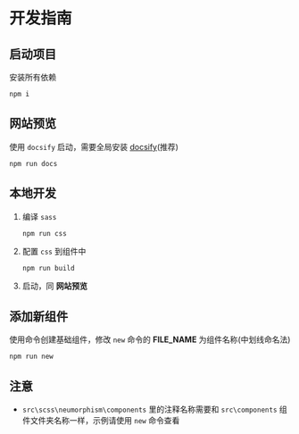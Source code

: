 # 开发指南

## 启动项目

安装所有依赖

```shell
npm i
```

## 网站预览

使用 `docsify` 启动，需要全局安装 [docsify](https://docsify.js.org)(推荐)

```shell
npm run docs
```

## 本地开发

1. 编译 `sass`

    ```shell
    npm run css
    ```

2. 配置 `css` 到组件中

    ```shell
    npm run build
    ```

3. 启动，同 **网站预览**  

## 添加新组件

使用命令创建基础组件，修改 `new` 命令的 **FILE_NAME** 为组件名称(中划线命名法)

```shell
npm run new
```

## 注意

- `src\scss\neumorphism\components` 里的注释名称需要和 `src\components` 组件文件夹名称一样，示例请使用 `new` 命令查看
